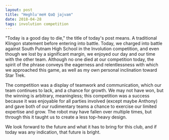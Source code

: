 ```yaml
---
layout: post
title: "Heghlu'meH QaQ jajvam"
date: 2018-04-28
tags: involution competition
---
```


"Today is a good day to die," the title of today's post means. A traditional Klingon statement before entering into battle. 
Today, we charged into battle against South Putnam High School in the Involution competition, and even though we lost by 
a significant margin, we enjoyed our day and our time with the other team. Although no one died at our competition today, 
the spirit of the phrase conveys the eagerness and relentlessness with which we approached this game, as well as my own 
personal inclination toward Star Trek. 

The competition was a display of teamwork and communication, which our team continues to lack, and a chance for growth. We may 
not have won, but the winning is arbitrary, meaningless; this competition was a success because it was enjoyable for all 
parties involved (except maybe Anthony) and gave both of our rudimentary teams a chance to exercise our limited expertise and 
grow. The robot may have fallen over multiple times, but through this it taught us to create a less top-heavy design.

We look forward to the future and what it has to bring for this club, and if today was any indication, that future is bright.
